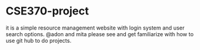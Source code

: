 # CSE370-project
it is a simple resource management website with login system and user search options.
@adon and mita please see and get familiarize with how to use git hub to do projects.
